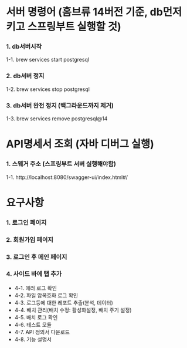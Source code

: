 # 서버 명령어 (홈브류 14버전 기준, db먼저 키고 스프링부트 실행할 것)

### 1. db서버시작

1-1. brew services start postgresql

### 2. db서버 정지

1-2. brew services stop postgresql

### 3. db서버 완전 정지 (백그라운드까지 제거)

1-3. brew services remove postgresql@14

# API명세서 조회 (자바 디버그 실행)

### 1. 스웨거 주소 (스프링부트 서버 실행해야함)

1-1. http://localhost:8080/swagger-ui/index.html#/

# 요구사항

### 1. 로그인 페이지

### 2. 회원가입 페이지

### 3. 로그인 후 메인 페이지

### 4. 사이드 바에 탭 추가

- 4-1. 에러 로그 확인
- 4-2. 파일 암복호화 로그 확인
- 4-3. 로그등에 대한 레포트 추출(분석, 데이터)
- 4-4. 배치 관리(배치 수정: 활성화설정, 배치 주기 설정)
- 4-5. 배치 로그 확인
- 4-6. 테스트 모듈
- 4-7. API 정의서 다운로드
- 4-8. 기능 설명서
